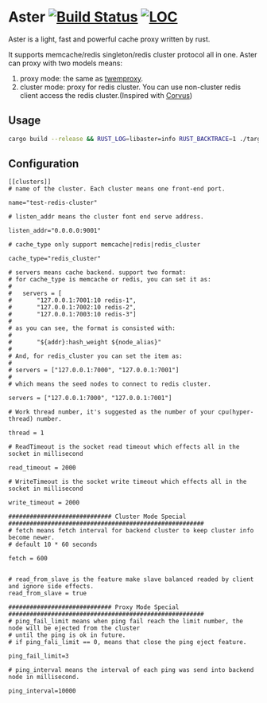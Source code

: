 Aster [![Build Status](https://travis-ci.org/wayslog/aster.svg?branch=master)](https://travis-ci.org/wayslog/aster) [![LOC](https://tokei.rs/b1/github/wayslog/aster)](https://github.com/wayslog/aster)
======================

Aster is a light, fast and powerful cache proxy written by rust.

It supports memcache/redis singleton/redis cluster protocol all in one. Aster can proxy with two models means:

1. proxy mode: the same as [twemproxy](https://github.com/twitter/twemproxy).
2. cluster mode: proxy for redis cluster. You can use non-cluster redis client access the redis cluster.(Inspired with [Corvus](https://github.com/eleme/corvus))

## Usage

```bash
cargo build --release && RUST_LOG=libaster=info RUST_BACKTRACE=1 ./target/release/aster default.toml
```

## Configuration

```
[[clusters]]
# name of the cluster. Each cluster means one front-end port.

name="test-redis-cluster"

# listen_addr means the cluster font end serve address.

listen_addr="0.0.0.0:9001"

# cache_type only support memcache|redis|redis_cluster

cache_type="redis_cluster"

# servers means cache backend. support two format:
# for cache_type is memcache or redis, you can set it as:
#
#   servers = [
#       "127.0.0.1:7001:10 redis-1",
#       "127.0.0.1:7002:10 redis-2",
#       "127.0.0.1:7003:10 redis-3"]
#
# as you can see, the format is consisted with:
#
#       "${addr}:hash_weight ${node_alias}"
#
# And, for redis_cluster you can set the item as:
#
# servers = ["127.0.0.1:7000", "127.0.0.1:7001"]
#
# which means the seed nodes to connect to redis cluster.

servers = ["127.0.0.1:7000", "127.0.0.1:7001"]

# Work thread number, it's suggested as the number of your cpu(hyper-thread) number.

thread = 1

# ReadTimeout is the socket read timeout which effects all in the socket in millisecond

read_timeout = 2000

# WriteTimeout is the socket write timeout which effects all in the socket in millisecond

write_timeout = 2000

############################# Cluster Mode Special #######################################################
# fetch means fetch interval for backend cluster to keep cluster info become newer.
# default 10 * 60 seconds

fetch = 600


# read_from_slave is the feature make slave balanced readed by client and ignore side effects.
read_from_slave = true

############################# Proxy Mode Special #######################################################
# ping_fail_limit means when ping fail reach the limit number, the node will be ejected from the cluster
# until the ping is ok in future.
# if ping_fali_limit == 0, means that close the ping eject feature.

ping_fail_limit=3

# ping_interval means the interval of each ping was send into backend node in millisecond.

ping_interval=10000
```
